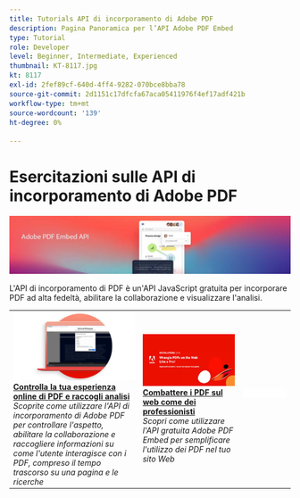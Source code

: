```yaml
---
title: Tutorials API di incorporamento di Adobe PDF
description: Pagina Panoramica per l’API Adobe PDF Embed
type: Tutorial
role: Developer
level: Beginner, Intermediate, Experienced
thumbnail: KT-8117.jpg
kt: 8117
exl-id: 2fef89cf-640d-4ff4-9282-070bce8bba78
source-git-commit: 2d1151c17dfcfa67aca05411976f4ef17adf421b
workflow-type: tm+mt
source-wordcount: '139'
ht-degree: 0%

---
```


# Esercitazioni sulle API di incorporamento di Adobe PDF

![Banner API di incorporamento PDF](../assets/pdfembedhero.jpg)

L&#39;API di incorporamento di PDF è un&#39;API JavaScript gratuita per incorporare PDF ad alta fedeltà, abilitare la collaborazione e visualizzare l&#39;analisi.

<table style="table-layout:fixed">
<tr>
 <td>
   <a href="controlpdfexperience.md">
      <img alt="Controlla la tua esperienza online di PDF e raccogli analisi" src="assets/ControlPDF_thumb.png" />
   </a>
    <div>
   <a href="controlpdfexperience.md"><strong>Controlla la tua esperienza online di PDF e raccogli analisi</strong></a>
    </div>
    <em>Scoprite come utilizzare l'API di incorporamento di Adobe PDF per controllare l'aspetto, abilitare la collaborazione e raccogliere informazioni su come l'utente interagisce con i PDF, compreso il tempo trascorso su una pagina e le ricerche</em>
    <br>
  </td>
  <td>
   <a href="https://experienceleague.adobe.com/docs/adobe-developers-live-events/events/2021/oct2021/pdf-embed-api.html">
      <img alt="Combattere i PDF sul web come dei professionisti" src="assets/Wrangle_1280.png" />
   </a>
    <div>
   <a href="https://experienceleague.adobe.com/docs/adobe-developers-live-events/events/2021/oct2021/pdf-embed-api.html"><strong>Combattere i PDF sul web come dei professionisti</strong></a>
    </div>
    <em>Scopri come utilizzare l'API gratuita Adobe PDF Embed per semplificare l'utilizzo dei PDF nel tuo sito Web</em>
    <br>
  </td>
  <td>
    <img alt="Spaziatore" src="../assets/WhiteBanner_Placeholder.png" />
    <div>
    <br>
  </td>
</tr>
</table>
